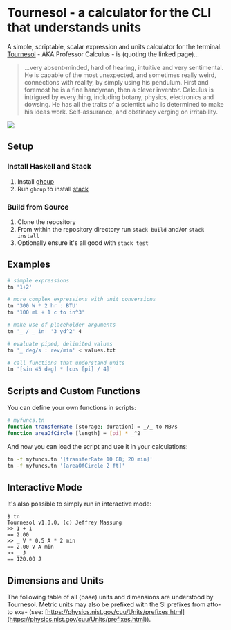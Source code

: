 # Tournesol - a calculator for the CLI that understands units

A simple, scriptable, scalar expression and units calculator for the terminal. [Tournesol](https://www.tintin.com/en/characters/professor-calculus) - AKA Professor Calculus - is (quoting the linked page)...

> ...very absent-minded, hard of hearing, intuitive and very sentimental. He is capable of the most unexpected, and sometimes really weird, connections with reality, by simply using his pendulum. First and foremost he is a fine handyman, then a clever inventor. Calculus is intrigued by everything, including botany, physics, electronics and dowsing. He has all the traits of a scientist who is determined to make his ideas work. Self-assurance, and obstinacy verging on irritability.

![](https://cdn001.tintin.com/public/tintin/img/static/professor-calculus/tournesol-calculus.jpg)

## Setup

### Install Haskell and Stack

1. Install [ghcup](https://www.haskell.org/ghcup/)
2. Run `ghcup` to install [stack](https://docs.haskellstack.org/en/stable/README/)

### Build from Source

1. Clone the repository
2. From within the repository directory run `stack build` and/or `stack install`
3. Optionally ensure it's all good with `stack test`

## Examples

```bash
# simple expressions
tn '1+2'

# more complex expressions with unit conversions
tn '300 W * 2 hr : BTU'
tn '100 mL + 1 c to in^3'

# make use of placeholder arguments
tn '_ / _ in' '3 yd^2' 4

# evaluate piped, delimited values
tn '_ deg/s : rev/min' < values.txt

# call functions that understand units
tn '[sin 45 deg] * [cos [pi] / 4]'
```

## Scripts and Custom Functions

You can define your own functions in scripts:

```bash
# myfuncs.tn
function transferRate [storage; duration] = _/_ to MB/s
function areaOfCircle [length] = [pi] * _^2
```

And now you can load the script and use it in your calculations:

```bash
tn -f myfuncs.tn '[transferRate 10 GB; 20 min]'
tn -f myfuncs.tn '[areaOfCircle 2 ft]'
```

## Interactive Mode

It's also possible to simply run in interactive mode:

```
$ tn
Tournesol v1.0.0, (c) Jeffrey Massung
>> 1 + 1
== 2.00
>> _ V * 0.5 A * 2 min
== 2.00 V A min
>> _ J
== 120.00 J
```

## Dimensions and Units

The following table of all (base) units and dimensions are understood by Tournesol. Metric units may also be prefixed with the SI prefixes from atto- to exa- (see: [https://physics.nist.gov/cuu/Units/prefixes.html](https://physics.nist.gov/cuu/Units/prefixes.html)).
